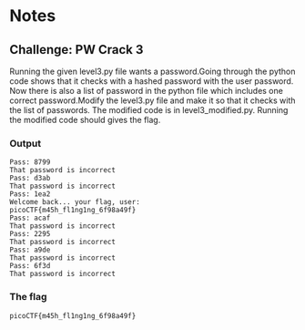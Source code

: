 # Notes
## Challenge: PW Crack 3

Running the given level3.py file wants a password.Going through the python code shows that it checks with a hashed password with the user password.
Now there is also a list of password in the python file which includes one correct password.Modify the level3.py file and make it so that it checks with the list of passwords. The modified code is in level3_modified.py.
Running the modified code should gives the flag.
### Output
```
Pass: 8799
That password is incorrect
Pass: d3ab
That password is incorrect
Pass: 1ea2
Welcome back... your flag, user:
picoCTF{m45h_fl1ng1ng_6f98a49f}
Pass: acaf
That password is incorrect
Pass: 2295
That password is incorrect
Pass: a9de
That password is incorrect
Pass: 6f3d
That password is incorrect
```
### The flag
```
picoCTF{m45h_fl1ng1ng_6f98a49f}
```
